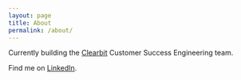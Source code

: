 ```yaml
---
layout: page
title: About
permalink: /about/
---
```


Currently building the [Clearbit](https://Clearbit.com) Customer Success Engineering team.

Find me on [LinkedIn](https://www.linkedin.com/in/shirleyshaw).
